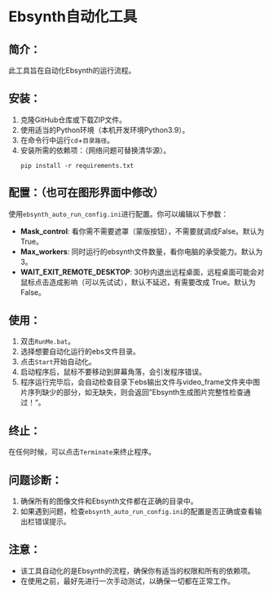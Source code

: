 # Ebsynth自动化工具

## 简介：
此工具旨在自动化Ebsynth的运行流程。

## 安装：
1. 克隆GitHub仓库或下载ZIP文件。
2. 使用适当的Python环境（本机开发环境Python3.9）。
3. 在命令行中运行`cd`+`目录路径`。
4. 安装所需的依赖项：（网络问题可替换清华源）。
    ```
    pip install -r requirements.txt
    ```

## 配置：（也可在图形界面中修改）
使用`ebsynth_auto_run_config.ini`进行配置。你可以编辑以下参数：
- **Mask_control**: 看你需不需要遮罩（蒙版按钮），不需要就调成False。默认为True。
- **Max_workers**: 同时运行的ebsynth文件数量，看你电脑的承受能力。默认为3。
- **WAIT_EXIT_REMOTE_DESKTOP**: 30秒内退出远程桌面，远程桌面可能会对鼠标点击造成影响（可以先试试），默认不延迟，有需要改成 True。默认为False。

## 使用：
1. 双击`RunMe.bat`。
2. 选择想要自动化运行的ebs文件目录。
3. 点击`Start`开始自动化。
4. 启动程序后，鼠标不要移动到屏幕角落，会引发程序错误。
5. 程序运行完毕后，会自动检查目录下ebs输出文件与video_frame文件夹中图片序列缺少的部分，如无缺失，则会返回”Ebsynth生成图片完整性检查通过！“。

## 终止：
在任何时候，可以点击`Terminate`来终止程序。

## 问题诊断：
1. 确保所有的图像文件和Ebsynth文件都在正确的目录中。
2. 如果遇到问题，检查`ebsynth_auto_run_config.ini`的配置是否正确或查看输出栏错误提示。

## 注意：
- 该工具自动化的是Ebsynth的流程，确保你有适当的权限和所有的依赖项。
- 在使用之前，最好先进行一次手动测试，以确保一切都在正常工作。
